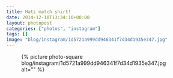 ```yaml
---
title: Hats match shirt!
date: 2014-12-10T13:34:10+00:00
layout: photopost
categories: ["photos", "instagram"]
tags: []
image: "blog/instagram/1d5721a999dd946341f7d34d1935e347.jpg"
---
```


<figure class="photo photo--square">
  {% picture photo-square blog/instagram/1d5721a999dd946341f7d34d1935e347.jpg alt="" %}
</figure>


